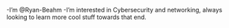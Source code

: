 -I’m @Ryan-Beahm
-I’m interested in Cybersecurity and networking, always looking to learn more cool stuff towards that end.
